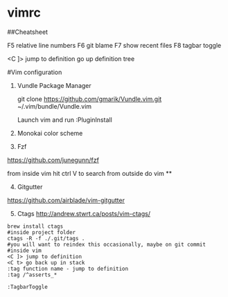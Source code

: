 # vimrc

##Cheatsheet

F5 relative line numbers
F6 git blame
F7 show recent files
F8 tagbar toggle

<C ]> jump to definition
<C t> go up definition tree



#Vim configuration


1. Vundle Package Manager
  
   git clone https://github.com/gmarik/Vundle.vim.git ~/.vim/bundle/Vundle.vim

   Launch vim and run :PluginInstall

2. Monokai color scheme

3. Fzf

https://github.com/junegunn/fzf

from inside vim hit ctrl V to search
from outside do vim **


4. Gitgutter

https://github.com/airblade/vim-gitgutter

5. Ctags
http://andrew.stwrt.ca/posts/vim-ctags/

```
brew install ctags
#inside project folder
ctags -R -f ./.git/tags .
#you will want to reindex this occasionally, maybe on git commit
#inside vim
<C ]> jump to definition
<C t> go back up in stack
:tag function name - jump to definition
:tag /^asserts_*

:TagbarToggle
```


